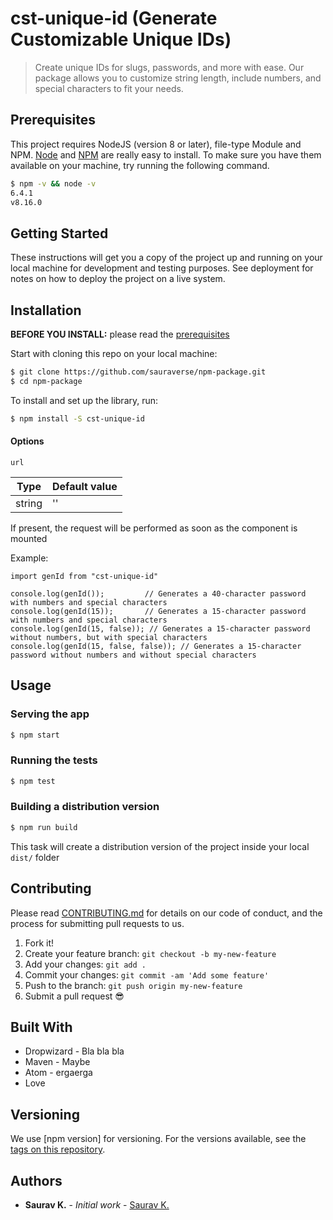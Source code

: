 

# cst-unique-id (Generate Customizable Unique IDs)

> Create unique IDs for slugs, passwords, and more with ease. Our package allows you to customize string length, include numbers, and special characters to fit your needs.

## Prerequisites

This project requires NodeJS (version 8 or later), file-type Module and NPM.
[Node](http://nodejs.org/) and [NPM](https://npmjs.org/) are really easy to install.
To make sure you have them available on your machine,
try running the following command.

```sh
$ npm -v && node -v
6.4.1
v8.16.0
```


## Getting Started

These instructions will get you a copy of the project up and running on your local machine for development and testing purposes. See deployment for notes on how to deploy the project on a live system.

## Installation

**BEFORE YOU INSTALL:** please read the [prerequisites](#prerequisites)

Start with cloning this repo on your local machine:

```sh
$ git clone https://github.com/sauraverse/npm-package.git
$ cd npm-package
```

To install and set up the library, run:

```sh
$ npm install -S cst-unique-id
```


#### Options

`url`

| Type | Default value |
| --- | --- |
| string | '' |

If present, the request will be performed as soon as the component is mounted

Example:

```tsx
import genId from "cst-unique-id"

console.log(genId());         // Generates a 40-character password with numbers and special characters
console.log(genId(15));       // Generates a 15-character password with numbers and special characters
console.log(genId(15, false)); // Generates a 15-character password without numbers, but with special characters
console.log(genId(15, false, false)); // Generates a 15-character password without numbers and without special characters
```

## Usage

### Serving the app

```sh
$ npm start
```

### Running the tests

```sh
$ npm test
```

### Building a distribution version

```sh
$ npm run build
```

This task will create a distribution version of the project
inside your local `dist/` folder

## Contributing

Please read [CONTRIBUTING.md](CONTRIBUTING.md) for details on our code of conduct, and the process for submitting pull requests to us.

1.  Fork it!
2.  Create your feature branch: `git checkout -b my-new-feature`
3.  Add your changes: `git add .`
4.  Commit your changes: `git commit -am 'Add some feature'`
5.  Push to the branch: `git push origin my-new-feature`
6.  Submit a pull request :sunglasses:


## Built With

* Dropwizard - Bla bla bla
* Maven - Maybe
* Atom - ergaerga
* Love

## Versioning

We use [npm version] for versioning. For the versions available, see the [tags on this repository](https://github.com/sauraverse/npm-package).

## Authors

* **Saurav K.** - *Initial work* - [Saurav K.](https://sauraverse.com)
